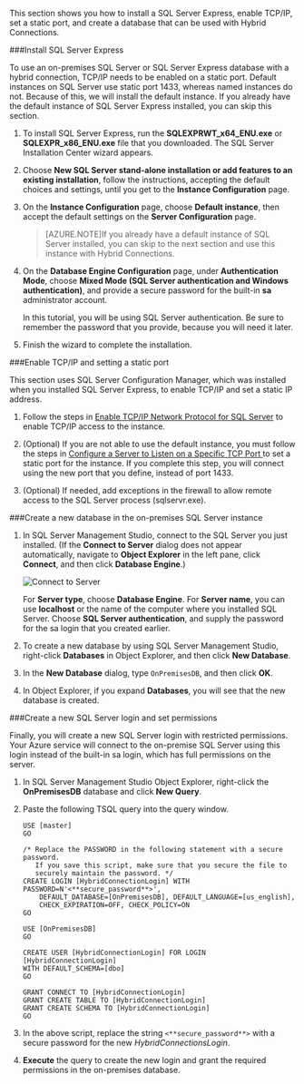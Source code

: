 ﻿
This section shows you how to install a SQL Server Express, enable TCP/IP, set a static port, and create a database that can be used with Hybrid Connections.  

###Install SQL Server Express

To use an on-premises SQL Server or SQL Server Express database with a hybrid connection, TCP/IP needs to be enabled on a static port. Default instances on SQL Server use static port 1433, whereas named instances do not. Because of this, we will install the default instance. If you already have the default instance of SQL Server Express installed, you can skip this section.

1. To install SQL Server Express, run the **SQLEXPRWT_x64_ENU.exe** or **SQLEXPR_x86_ENU.exe** file that you downloaded. The SQL Server Installation Center wizard appears.
	
2. Choose **New SQL Server stand-alone installation or add features to an existing installation**, follow the instructions, accepting the default choices and settings, until you get to the **Instance Configuration** page.
	
3. On the **Instance Configuration** page, choose **Default instance**, then accept the default settings on the **Server Configuration** page.

	>[AZURE.NOTE]If you already have a default instance of SQL Server installed, you can skip to the next section and use this instance with Hybrid Connections. 
	
5. On the **Database Engine Configuration** page, under **Authentication Mode**, choose **Mixed Mode (SQL Server authentication and Windows authentication)**, and provide a secure password for the built-in **sa** administrator account.
	
	In this tutorial, you will be using SQL Server authentication. Be sure to remember the password that you provide, because you will need it later.
	
6. Finish the wizard to complete the installation.

###Enable TCP/IP and setting a static port

This section uses SQL Server Configuration Manager, which was installed when you installed SQL Server Express, to enable TCP/IP and set a static IP address. 

1. Follow the steps in [Enable TCP/IP Network Protocol for SQL Server](http://technet.microsoft.com/library/hh231672%28v=sql.110%29.aspx) to enable TCP/IP access to the instance.

2. (Optional) If you are not able to use the default instance, you must follow the steps in [Configure a Server to Listen on a Specific TCP Port ](https://msdn.microsoft.com/library/ms177440.aspx) to set a static port for the instance. If you complete this step, you will connect using the new port that you define, instead of port 1433.

3. (Optional) If needed, add exceptions in the firewall to allow remote access to the SQL Server process (sqlservr.exe).

###Create a new database in the on-premises SQL Server instance

1. In SQL Server Management Studio, connect to the SQL Server you just installed. (If the **Connect to Server** dialog does not appear automatically, navigate to **Object Explorer** in the left pane, click **Connect**, and then click **Database Engine**.) 	

	![Connect to Server](./media/hybrid-connections-create-on-premises-database/A04SSMSConnectToServer.png)
	
	For **Server type**, choose **Database Engine**. For **Server name**, you can use **localhost** or the name of the computer where you installed SQL Server. Choose **SQL Server authentication**, and supply the password for the sa login that you created earlier. 
	
2. To create a new database by using SQL Server Management Studio, right-click **Databases** in Object Explorer, and then click **New Database**.
	
3. In the **New Database** dialog, type `OnPremisesDB`, and then click **OK**. 
	
4. In Object Explorer, if you expand **Databases**, you will see that the new database is created.

###Create a new SQL Server login and set permissions

Finally, you will create a new SQL Server login with restricted permissions. Your Azure service will connect to the on-premise SQL Server using this login instead of the built-in sa login, which has full permissions on the server.

1. In SQL Server Management Studio Object Explorer, right-click the **OnPremisesDB** database and click **New Query**.

2.  Paste the following TSQL query into the query window.

		USE [master]
		GO
		
		/* Replace the PASSWORD in the following statement with a secure password. 
		   If you save this script, make sure that you secure the file to 
		   securely maintain the password. */ 
		CREATE LOGIN [HybridConnectionLogin] WITH PASSWORD=N'<**secure_password**>', 
			DEFAULT_DATABASE=[OnPremisesDB], DEFAULT_LANGUAGE=[us_english], 
			CHECK_EXPIRATION=OFF, CHECK_POLICY=ON
		GO
	
		USE [OnPremisesDB]
		GO
	
		CREATE USER [HybridConnectionLogin] FOR LOGIN [HybridConnectionLogin] 
		WITH DEFAULT_SCHEMA=[dbo]
		GO

		GRANT CONNECT TO [HybridConnectionLogin]
		GRANT CREATE TABLE TO [HybridConnectionLogin]
		GRANT CREATE SCHEMA TO [HybridConnectionLogin]
		GO  
   
3. In the above script, replace the string `<**secure_password**>` with a secure password for the new *HybridConnectionsLogin*.

4. **Execute** the query to create the new login and grant the required permissions in the on-premises database.

